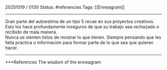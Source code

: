 20251019 / 0130
Status: #referencias
Tags: [[Enneagram]]

------
Gran parte del autoestima de un tipo 5 recae en sus proyectos creativos. Esto los hace profundamente inseguros de que su trabajo sea rechazado o recibido de mala manera.  
Nunca se sienten listos de mostrar lo que tienen. Siempre pensando que les falta practica o información para formar parte de lo que sea que quieren hacer. 









---
 ***References 
 The wisdom of the enneagram